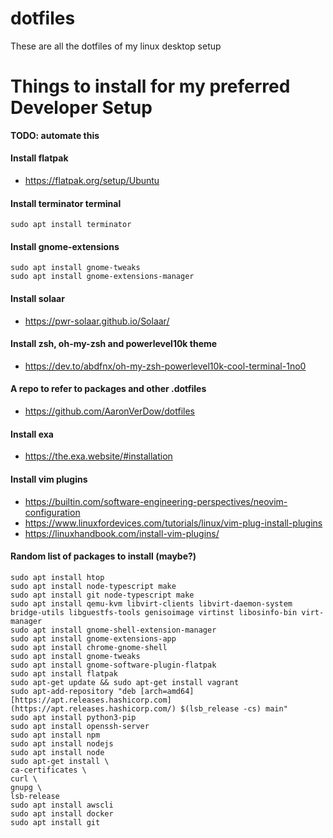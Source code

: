 # dotfiles
These are all the dotfiles of my linux desktop setup

# Things to install for my preferred Developer Setup
**TODO: automate this**

#### Install flatpak
- https://flatpak.org/setup/Ubuntu

#### Install terminator terminal
 
 ```
 sudo apt install terminator
 ```

#### Install gnome-extensions

```
sudo apt install gnome-tweaks
sudo apt install gnome-extensions-manager
```
#### Install solaar

- https://pwr-solaar.github.io/Solaar/

#### Install zsh, oh-my-zsh and powerlevel10k theme

- https://dev.to/abdfnx/oh-my-zsh-powerlevel10k-cool-terminal-1no0

#### A repo to refer to  packages and other .dotfiles

- https://github.com/AaronVerDow/dotfiles

#### Install exa

- https://the.exa.website/#installation


#### Install vim plugins

- https://builtin.com/software-engineering-perspectives/neovim-configuration
- https://www.linuxfordevices.com/tutorials/linux/vim-plug-install-plugins
- https://linuxhandbook.com/install-vim-plugins/


#### Random list of packages to install (maybe?)
```
sudo apt install htop
sudo apt install node-typescript make
sudo apt install git node-typescript make
sudo apt install qemu-kvm libvirt-clients libvirt-daemon-system bridge-utils libguestfs-tools genisoimage virtinst libosinfo-bin virt-manager
sudo apt install gnome-shell-extension-manager
sudo apt install gnome-extensions-app
sudo apt install chrome-gnome-shell
sudo apt install gnome-tweaks
sudo apt install gnome-software-plugin-flatpak
sudo apt install flatpak
sudo apt-get update && sudo apt-get install vagrant
sudo apt-add-repository "deb [arch=amd64] [https://apt.releases.hashicorp.com](https://apt.releases.hashicorp.com/) $(lsb_release -cs) main"
sudo apt install python3-pip
sudo apt install openssh-server
sudo apt install npm
sudo apt install nodejs
sudo apt install node
sudo apt-get install \
ca-certificates \
curl \
gnupg \
lsb-release
sudo apt install awscli
sudo apt install docker
sudo apt install git
```

